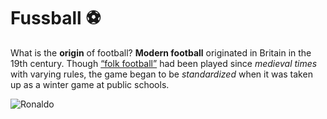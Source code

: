 # Fussball ⚽ 

What is the **origin** of football? **Modern football** originated in Britain in the 19th century. Though [“folk football”](https://www.football-stadiums.co.uk/images/Articles/folk-football/football-1750.jpg) had been played since *medieval times* with varying rules, the game began to be *standardized* when it was taken up as a winter game at public schools.

![Ronaldo](https://i.guim.co.uk/img/media/bc0e0017978134f94ca079c5a17f5a66fd94d312/0_200_3894_2337/master/3894.jpg?width=1200&height=1200&quality=85&auto=format&fit=crop&s=f359ae0512135d177abaf341a7ad322f)
